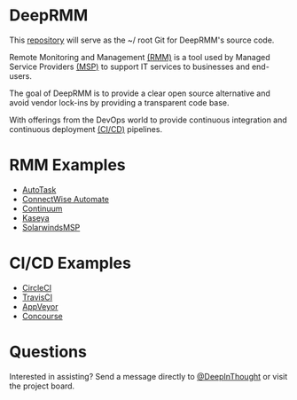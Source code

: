 # DeepRMM
This [repository](https://github.com/DeepInThought/DeepRMM) will serve as the ~/ root Git for DeepRMM's source code.

Remote Monitoring and Management [(RMM)](https://github.com/DeepInThought/DeepRMM#rmm-examples) is a tool used by Managed Service Providers [(MSP)](https://en.wikipedia.org/wiki/Managed_services) to support IT services to businesses and end-users.  

The goal of DeepRMM is to provide a clear open source alternative and avoid vendor lock-ins by providing a transparent code base.

With offerings from the DevOps world to provide continuous integration and continuous deployment [(CI/CD)](https://github.com/DeepInThought/DeepRMM#cicd-examples) pipelines.

# RMM Examples
- [AutoTask](http://www.autotask.com/solutions/endpoint-management)
- [ConnectWise Automate](https://www.connectwise.com/software/automate)
- [Continuum](https://www.continuum.net/platform/software/remote-monitoring-and-management)
- [Kaseya](https://www.kaseya.com/products/vsa)
- [SolarwindsMSP](http://www.solarwindsmsp.com/)

# CI/CD Examples
- [CircleCI](https://circleci.com)
- [TravisCI](https://travis-ci.org/)
- [AppVeyor](https://ci.appveyor.com)
- [Concourse](https://concourse-ci.org)

# Questions
Interested in assisting?  Send a message directly to [@DeepInThought](https://github.com/DeepInThought) or visit the project board.

